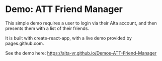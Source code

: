 # Demo: ATT Friend Manager

This simple demo requires a user to login via their Alta account, and then presents them with a list of their friends.

It is built with create-react-app, with a live demo provided by pages.github.com.

See the demo here: https://alta-vr.github.io/Demos-ATT-Friend-Manager
